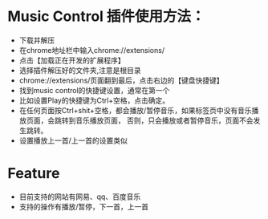 # Music Control 插件使用方法：

* 下载并解压
* 在chrome地址栏中输入chrome://extensions/
* 点击【加载正在开发的扩展程序】
* 选择插件解压好的文件夹,注意是根目录
* chrome://extensions/页面翻到最后，点击右边的【键盘快捷键】
* 找到music control的快捷键设置，通常在第一个
* 比如设置Play的快捷键为Ctrl+空格，点击确定。
* 在任何页面按Ctrl+shit+空格，都会播放/暂停音乐，如果标签页中没有音乐播放页面，会跳转到音乐播放页面，
  否则，只会播放或者暂停音乐，页面不会发生跳转。
* 设置播放上一首/上一首的设置类似

# Feature
* 目前支持的网站有网易、qq、百度音乐
* 支持的操作有播放/暂停，下一首，上一首

